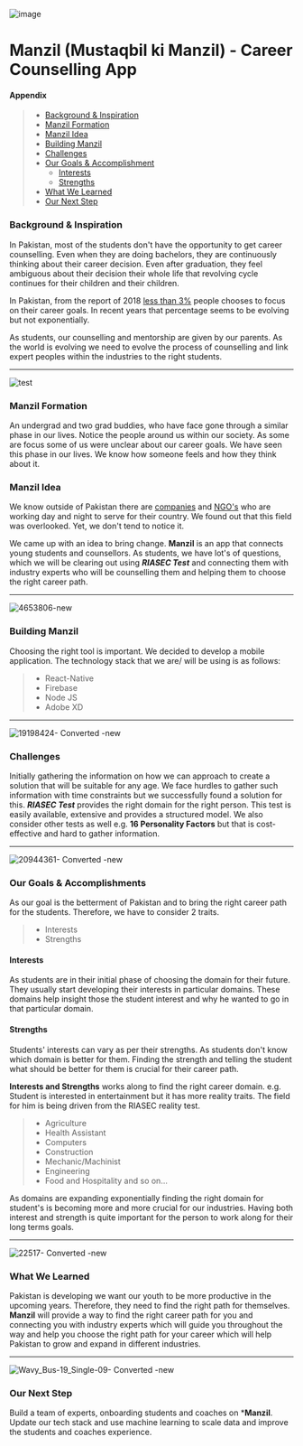 ![image](https://user-images.githubusercontent.com/42142889/136696380-21db1c25-ee3a-4ed3-aaa6-5884a4ea33fa.png)

# Manzil (Mustaqbil ki Manzil) - Career Counselling App

#### Appendix
 > - [Background & Inspiration](https://github.com/HunainHumail/Manzil-Career-Coaching-App#background--inspiration)
 > - [Manzil Formation](https://github.com/HunainHumail/Manzil-Career-Coaching-App#manzil-formation)
 > - [Manzil Idea](https://github.com/HunainHumail/Manzil-Career-Coaching-App#manzil-idea)
 > - [Building Manzil](https://github.com/HunainHumail/Manzil-Career-Coaching-App#building-manzil)
 > - [Challenges](https://github.com/HunainHumail/Manzil-Career-Coaching-App#challenges)
 > - [Our Goals & Accomplishment](https://github.com/HunainHumail/Manzil-Career-Coaching-App#our-goals--accomplishments)
 >   - [Interests](https://github.com/HunainHumail/Manzil-Career-Coaching-App#interests)
 >   - [Strengths](https://github.com/HunainHumail/Manzil-Career-Coaching-App#strengths)
 > - [What We Learned](https://github.com/HunainHumail/Manzil-Career-Coaching-App#what-we-learned)
 > - [Our Next Step](https://github.com/HunainHumail/Manzil-Career-Coaching-App#our-next-step)

### Background & Inspiration

In Pakistan, most of the students don't have the opportunity to get career counselling. Even when they are doing bachelors, they are continuously thinking about their career decision. Even after graduation, they feel ambiguous about their decision their whole life that revolving cycle continues for their children and their children.

In Pakistan, from the report of 2018  [less than 3%](https://nation.com.pk/23-Dec-2018/career-counseling)  people chooses to focus on their career goals. In recent years that percentage seems to be evolving but not exponentially.

As students, our counselling and mentorship are given by our parents. As the world is evolving we need to evolve the process of counselling and link expert peoples within the industries to the right students.

---
![test](https://user-images.githubusercontent.com/42142889/136696921-57e9d98a-289c-440f-9d98-9bd5a292fde1.png)

### Manzil Formation

An undergrad and two grad buddies, who have face gone through a similar phase in our lives. Notice the people around us within our society. As some are focus some of us were unclear about our career goals. We have seen this phase in our lives. We know how someone feels and how they think about it.

### Manzil Idea
We know outside of Pakistan there are  [companies](https://www.monster.com/career-advice/article/career-development-companies)  and  [NGO's](https://idreamcareer.com/organizations/)  who are working day and night to serve for their country. We found out that this field was overlooked. Yet, we don't tend to notice it.


We came up with an idea to bring change.  **Manzil**  is an app that connects young students and counsellors. As students, we have lot's of questions, which we will be clearing out using  _**RIASEC Test**_  and connecting them with industry experts who will be counselling them and helping them to choose the right career path.

---
![4653806-new](https://user-images.githubusercontent.com/42142889/136697022-2a74fd7f-5348-4dc1-b09d-0c0aa5c90123.png)

### Building Manzil
Choosing the right tool is important. We decided to develop a mobile application. The technology stack that we are/ will be using is as follows:
> - React-Native
> - Firebase
> - Node JS
> - Adobe XD

---
![19198424- Converted -new](https://user-images.githubusercontent.com/42142889/136697149-eeaf597f-2ab2-4fd4-a9dc-166e34cdd05c.png)

### Challenges

Initially gathering the information on how we can approach to create a solution that will be suitable for any age. We face hurdles to gather such information with time constraints but we successfully found a solution for this.  _**RIASEC Test**_  provides the right domain for the right person. This test is easily available, extensive and provides a structured model. We also consider other tests as well e.g.  **16 Personality Factors**  but that is cost-effective and hard to gather information.

---


![20944361- Converted -new](https://user-images.githubusercontent.com/42142889/136697576-80cb091a-824c-4b48-a490-f0d71239fb74.png)

### Our Goals & Accomplishments

As our goal is the betterment of Pakistan and to bring the right career path for the students. Therefore, we have to consider 2 traits.

> -   Interests
> -   Strengths

#### Interests

As students are in their initial phase of choosing the domain for their future. They usually start developing their interests in particular domains. These domains help insight those the student interest and why he wanted to go in that particular domain.

#### Strengths

Students' interests can vary as per their strengths. As students don't know which domain is better for them. Finding the strength and telling the student what should be better for them is crucial for their career path.

**Interests and Strengths**  works along to find the right career domain. e.g. Student is interested in entertainment but it has more reality traits. The field for him is being driven from the RIASEC reality test.

> -   Agriculture
> -   Health Assistant
> -   Computers
> -   Construction
> -   Mechanic/Machinist
> -   Engineering
> -   Food and Hospitality and so on...

As domains are expanding exponentially finding the right domain for student's is becoming more and more crucial for our industries. Having both interest and strength is quite important for the person to work along for their long terms goals.

---

![22517- Converted -new](https://user-images.githubusercontent.com/42142889/136697604-3de7a5b2-5d89-4b89-9501-9ad074224a6c.png)
### What We Learned

Pakistan is developing we want our youth to be more productive in the upcoming years. Therefore, they need to find the right path for themselves.  **Manzil**  will provide a way to find the right career path for you and connecting you with industry experts which will guide you throughout the way and help you choose the right path for your career which will help Pakistan to grow and expand in different industries.

---
![Wavy_Bus-19_Single-09- Converted -new](https://user-images.githubusercontent.com/42142889/136697780-4bf46056-291f-4f58-82c8-ca698ce5e7ae.png)

### Our Next Step

Build a team of experts, onboarding students and coaches on ***Manzil**. Update our tech stack and use machine learning to scale data and improve the students and coaches experience.

